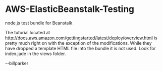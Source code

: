 AWS-ElasticBeanstalk-Testing
============================

node.js test bundle for Beanstalk

The tutorial located at http://docs.aws.amazon.com/gettingstarted/latest/deploy/overview.html
is pretty much right on with the exception of the modifications.  While they have dropped a template HTML file into the bundle it is not used.  Look for index.jade in the views folder.

--billparker 
